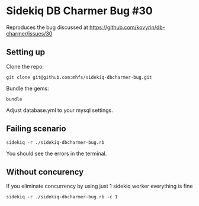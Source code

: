 # Sidekiq DB Charmer Bug #30

Reproduces the bug discussed at https://github.com/kovyrin/db-charmer/issues/30

## Setting up

Clone the repo:

```
git clone git@github.com:mhfs/sidekiq-dbcharmer-bug.git
```

Bundle the gems:

```
bundle
```

Adjust database.yml to your mysql settings.

## Failing scenario

```
sidekiq -r ./sidekiq-dbcharmer-bug.rb
```

You should see the errors in the terminal.

## Without concurency

If you eliminate concurrency by using just 1 sidekiq worker everything is fine

```
sidekiq -r ./sidekiq-dbcharmer-bug.rb -c 1
```
